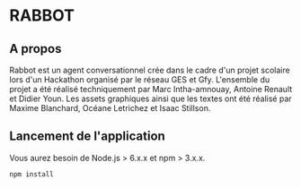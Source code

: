 # RABBOT

## A propos

Rabbot est un agent conversationnel crée dans le cadre d'un projet scolaire lors d'un Hackathon organisé par le réseau GES et Gfy. L'ensemble du projet a été réalisé techniquement par Marc Intha-amnouay, Antoine Renault et Didier Youn. Les assets graphiques ainsi que les textes ont été réalisé par Maxime Blanchard, Océane Letrichez et Isaac Stillson.

## Lancement de l'application

Vous aurez besoin de Node.js > 6.x.x et npm > 3.x.x.

`npm install`
